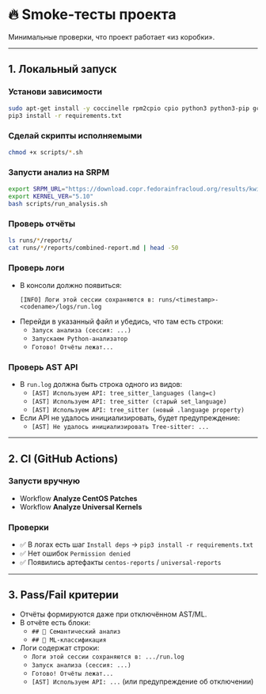 # 🔥 Smoke-тесты проекта

Минимальные проверки, что проект работает «из коробки».

---

## 1. Локальный запуск

### Установи зависимости
```bash
sudo apt-get install -y coccinelle rpm2cpio cpio python3 python3-pip gcc
pip3 install -r requirements.txt
```

### Сделай скрипты исполняемыми
```bash
chmod +x scripts/*.sh
```

### Запусти анализ на SRPM
```bash
export SRPM_URL="https://download.copr.fedorainfracloud.org/results/kwizart/kernel-longterm-5.10/epel-8-x86_64/09557158-kernel-longterm/kernel-longterm-5.10.244-200.el8.src.rpm"
export KERNEL_VER="5.10"
bash scripts/run_analysis.sh
```

### Проверь отчёты
```bash
ls runs/*/reports/
cat runs/*/reports/combined-report.md | head -50
```

### Проверь логи
- В консоли должно появиться:
  ```
  [INFO] Логи этой сессии сохраняются в: runs/<timestamp>-<codename>/logs/run.log
  ```
- Перейди в указанный файл и убедись, что там есть строки:
  - `Запуск анализа (сессия: ...)`
  - `Запускаем Python-анализатор`
  - `Готово! Отчёты лежат...`

### Проверь AST API
- В `run.log` должна быть строка одного из видов:
  - `[AST] Используем API: tree_sitter_languages (lang=c)`
  - `[AST] Используем API: tree_sitter (старый set_language)`
  - `[AST] Используем API: tree_sitter (новый .language property)`
- Если API не удалось инициализировать, будет предупреждение:
  - `[AST] Не удалось инициализировать Tree-sitter: ...`

---

## 2. CI (GitHub Actions)

### Запусти вручную
- Workflow **Analyze CentOS Patches**
- Workflow **Analyze Universal Kernels**

### Проверки
- ✅ В логах есть шаг `Install deps` → `pip3 install -r requirements.txt`
- ✅ Нет ошибок `Permission denied`
- ✅ Появились артефакты `centos-reports` / `universal-reports`

---

## 3. Pass/Fail критерии
- Отчёты формируются даже при отключённом AST/ML.
- В отчёте есть блоки:
  - `## 🔹 Семантический анализ`
  - `## 🔹 ML-классификация`
- Логи содержат строки:
  - `Логи этой сессии сохраняются в: .../run.log`
  - `Запуск анализа (сессия: ...)`
  - `Готово! Отчёты лежат...`
  - `[AST] Используем API: ...` (или предупреждение об отключении)
